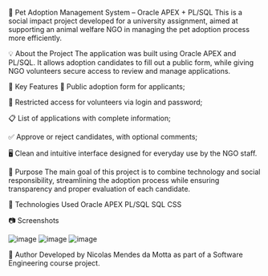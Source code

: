 🐾 Pet Adoption Management System – Oracle APEX + PL/SQL
This is a social impact project developed for a university assignment, aimed at supporting an animal welfare NGO in managing the pet adoption process more efficiently.

💡 About the Project
The application was built using Oracle APEX and PL/SQL. It allows adoption candidates to fill out a public form, while giving NGO volunteers secure access to review and manage applications.

🔐 Key Features
📄 Public adoption form for applicants;

🔑 Restricted access for volunteers via login and password;

📋 List of applications with complete information;

✅ Approve or reject candidates, with optional comments;

🖥️ Clean and intuitive interface designed for everyday use by the NGO staff.

🎯 Purpose
The main goal of this project is to combine technology and social responsibility, streamlining the adoption process while ensuring transparency and proper evaluation of each candidate.

🚀 Technologies Used
Oracle APEX
PL/SQL
SQL
CSS

📷 Screenshots

![image](https://github.com/user-attachments/assets/935720bb-9fee-4bdc-9950-e3d1ab0ed188)
![image](https://github.com/user-attachments/assets/779761bc-fe79-40c5-9d31-876634db2959)
![image](https://github.com/user-attachments/assets/a6092b94-6ecd-4fc3-83a3-339a7fb7c7cc)


👤 Author
Developed by Nicolas Mendes da Motta as part of a Software Engineering course project.
